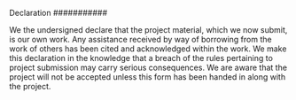 Declaration
###########

We the undersigned declare that the project material, which we now submit, is our own work. Any assistance received by way of borrowing from the work of others has been cited and acknowledged within the work. We make this declaration in the  knowledge that a breach of the rules pertaining to project submission may carry  serious consequences. We are aware that the project will not be accepted unless this form has been handed in along with the project.
